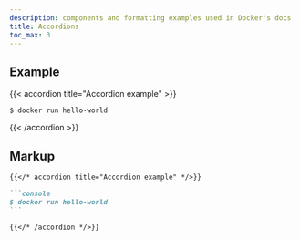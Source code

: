 ```yaml
---
description: components and formatting examples used in Docker's docs
title: Accordions
toc_max: 3
---
```


## Example

{{< accordion title="Accordion example" >}}

```console
$ docker run hello-world
```

{{< /accordion >}}

## Markup

````markdown
{{</* accordion title="Accordion example" */>}}

```console
$ docker run hello-world
```

{{</* /accordion */>}}
````
